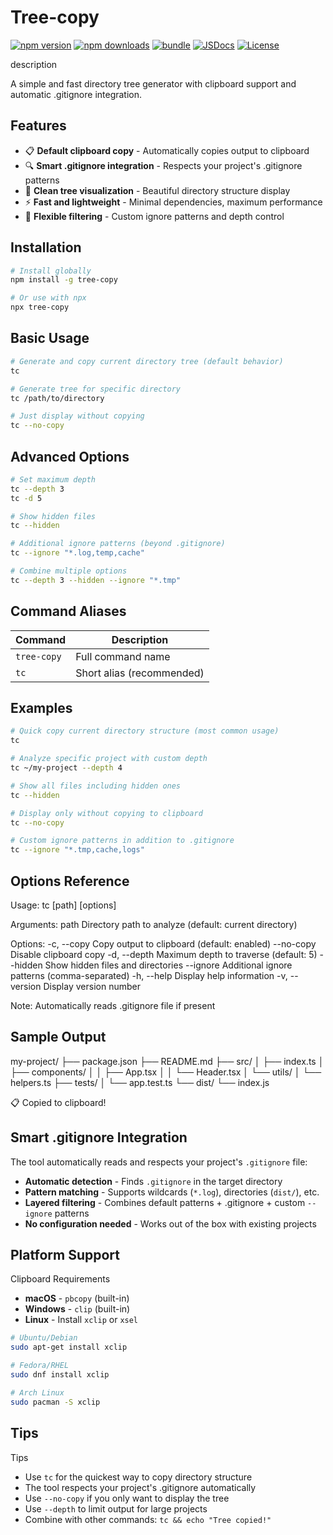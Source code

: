 # Tree-copy

[![npm version][npm-version-src]][npm-version-href]
[![npm downloads][npm-downloads-src]][npm-downloads-href]
[![bundle][bundle-src]][bundle-href]
[![JSDocs][jsdocs-src]][jsdocs-href]
[![License][license-src]][license-href]

description

A simple and fast directory tree generator with clipboard support and automatic .gitignore integration.

## Features

- 📋 **Default clipboard copy** - Automatically copies output to clipboard
- 🔍 **Smart .gitignore integration** - Respects your project's .gitignore patterns
- 🌳 **Clean tree visualization** - Beautiful directory structure display
- ⚡ **Fast and lightweight** - Minimal dependencies, maximum performance
- 🎯 **Flexible filtering** - Custom ignore patterns and depth control

## Installation

```bash
# Install globally
npm install -g tree-copy

# Or use with npx
npx tree-copy
```

## Basic Usage

```bash
# Generate and copy current directory tree (default behavior)
tc

# Generate tree for specific directory
tc /path/to/directory

# Just display without copying
tc --no-copy
```

## Advanced Options

```bash
# Set maximum depth
tc --depth 3
tc -d 5

# Show hidden files
tc --hidden

# Additional ignore patterns (beyond .gitignore)
tc --ignore "*.log,temp,cache"

# Combine multiple options
tc --depth 3 --hidden --ignore "*.tmp"
```

## Command Aliases

| Command | Description |
|---------|-------------|
| `tree-copy` | Full command name |
| `tc`  | Short alias (recommended) |

## Examples

```bash
# Quick copy current directory structure (most common usage)
tc

# Analyze specific project with custom depth
tc ~/my-project --depth 4

# Show all files including hidden ones
tc --hidden

# Display only without copying to clipboard
tc --no-copy

# Custom ignore patterns in addition to .gitignore
tc --ignore "*.tmp,cache,logs"
```

## Options Reference

Usage: tc [path] [options]

Arguments:
  path                    Directory path to analyze (default: current directory)

Options:
  -c, --copy             Copy output to clipboard (default: enabled)
  --no-copy              Disable clipboard copy
  -d, --depth <number>   Maximum depth to traverse (default: 5)
  --hidden               Show hidden files and directories
  --ignore <patterns>    Additional ignore patterns (comma-separated)
  -h, --help             Display help information
  -v, --version          Display version number

Note: Automatically reads .gitignore file if present

## Sample Output

my-project/
├── package.json
├── README.md
├── src/
│   ├── index.ts
│   ├── components/
│   │   ├── App.tsx
│   │   └── Header.tsx
│   └── utils/
│       └── helpers.ts
├── tests/
│   └── app.test.ts
└── dist/
    └── index.js

📋 Copied to clipboard!

## Smart .gitignore Integration

The tool automatically reads and respects your project's `.gitignore` file:

- **Automatic detection** - Finds `.gitignore` in the target directory
- **Pattern matching** - Supports wildcards (`*.log`), directories (`dist/`), etc.
- **Layered filtering** - Combines default patterns + .gitignore + custom `--ignore` patterns
- **No configuration needed** - Works out of the box with existing projects

## Platform Support

Clipboard Requirements

- **macOS** - `pbcopy` (built-in)
- **Windows** - `clip` (built-in)
- **Linux** - Install `xclip` or `xsel`

```bash
# Ubuntu/Debian
sudo apt-get install xclip

# Fedora/RHEL
sudo dnf install xclip

# Arch Linux
sudo pacman -S xclip
```

## Tips

Tips

- Use `tc` for the quickest way to copy directory structure
- The tool respects your project's .gitignore automatically
- Use `--no-copy` if you only want to display the tree
- Use `--depth` to limit output for large projects
- Combine with other commands: `tc && echo "Tree copied!"`

[npm-version-src]: https://img.shields.io/npm/v/tree-copy?style=flat&colorA=18181B&colorB=28CF8D
[npm-version-href]: https://npmjs.com/package/tree-copy

[npm-downloads-src]: https://img.shields.io/npm/dm/tree-copy?style=flat&colorA=18181B&colorB=28CF8D
[npm-downloads-href]: https://npmjs.com/package/tree-copy

[bundle-src]: https://img.shields.io/bundlephobia/minzip/tree-copy?style=flat&colorA=18181B&colorB=28CF8D
[bundle-href]: https://bundlephobia.com/result?p=tree-copy

[jsdocs-src]: https://img.shields.io/badge/jsdocs-reference-080f12?style=flat&colorA=18181B&colorB=28CF8D
[jsdocs-href]: https://www.jsdocs.io/package/tree-copy

[license-src]: https://img.shields.io/github/license/reeswell/tree-copy.svg?style=flat&colorA=18181B&colorB=28CF8D
[license-href]: https://github.com/reeswell/tree-copy/blob/main/LICENSE
